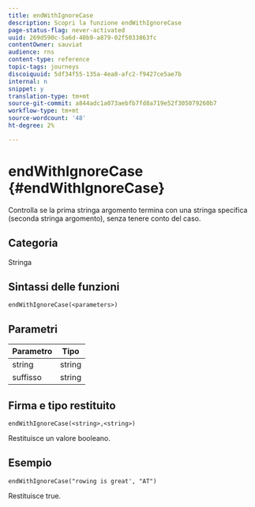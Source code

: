 ```yaml
---
title: endWithIgnoreCase
description: Scopri la funzione endWithIgnoreCase
page-status-flag: never-activated
uuid: 269d590c-5a6d-40b9-a879-02f5033863fc
contentOwner: sauviat
audience: rns
content-type: reference
topic-tags: journeys
discoiquuid: 5df34f55-135a-4ea8-afc2-f9427ce5ae7b
internal: n
snippet: y
translation-type: tm+mt
source-git-commit: a844adc1a073aebfb7fd8a719e52f305079260b7
workflow-type: tm+mt
source-wordcount: '48'
ht-degree: 2%

---
```



# endWithIgnoreCase {#endWithIgnoreCase}

Controlla se la prima stringa argomento termina con una stringa specifica (seconda stringa argomento), senza tenere conto del caso.

## Categoria

Stringa

## Sintassi delle funzioni

`endWithIgnoreCase(<parameters>)`

## Parametri

| Parametro | Tipo |
|-----------|------------------|
| string | string |
| suffisso | string |

## Firma e tipo restituito

`endWithIgnoreCase(<string>,<string>)`

Restituisce un valore booleano.

## Esempio

`endWithIgnoreCase("rowing is great', "AT")`

Restituisce true.
